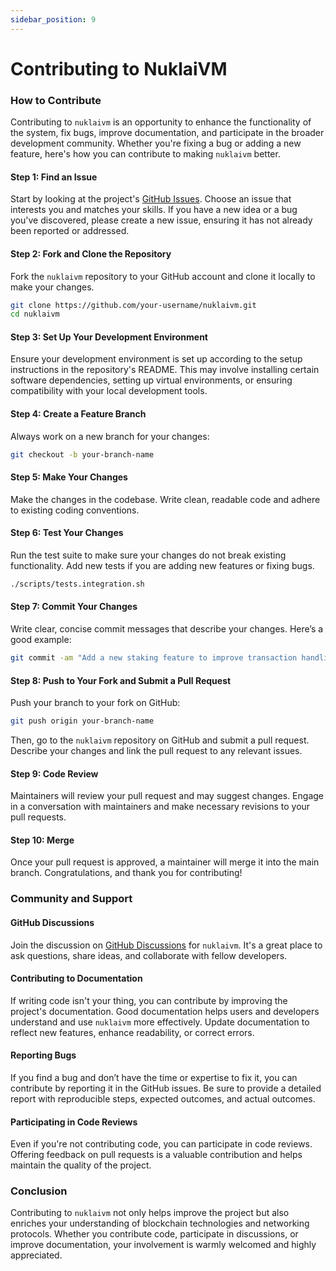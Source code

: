 ```yaml
---
sidebar_position: 9
---
```


# Contributing to NuklaiVM

### How to Contribute

Contributing to `nuklaivm` is an opportunity to enhance the functionality of the system, fix bugs, improve documentation, and participate in the broader development community. Whether you're fixing a bug or adding a new feature, here's how you can contribute to making `nuklaivm` better.

#### Step 1: Find an Issue

Start by looking at the project's [GitHub Issues](https://github.com/nuklai/nuklaivm/issues). Choose an issue that interests you and matches your skills. If you have a new idea or a bug you've discovered, please create a new issue, ensuring it has not already been reported or addressed.

#### Step 2: Fork and Clone the Repository

Fork the `nuklaivm` repository to your GitHub account and clone it locally to make your changes.

```sh
git clone https://github.com/your-username/nuklaivm.git
cd nuklaivm
```

#### Step 3: Set Up Your Development Environment

Ensure your development environment is set up according to the setup instructions in the repository's README. This may involve installing certain software dependencies, setting up virtual environments, or ensuring compatibility with your local development tools.

#### Step 4: Create a Feature Branch

Always work on a new branch for your changes:

```sh
git checkout -b your-branch-name
```

#### Step 5: Make Your Changes

Make the changes in the codebase. Write clean, readable code and adhere to existing coding conventions.

#### Step 6: Test Your Changes

Run the test suite to make sure your changes do not break existing functionality. Add new tests if you are adding new features or fixing bugs.

```sh
./scripts/tests.integration.sh
```

#### Step 7: Commit Your Changes

Write clear, concise commit messages that describe your changes. Here’s a good example:

```sh
git commit -am "Add a new staking feature to improve transaction handling"
```

#### Step 8: Push to Your Fork and Submit a Pull Request

Push your branch to your fork on GitHub:

```sh
git push origin your-branch-name
```

Then, go to the `nuklaivm` repository on GitHub and submit a pull request. Describe your changes and link the pull request to any relevant issues.

#### Step 9: Code Review

Maintainers will review your pull request and may suggest changes. Engage in a conversation with maintainers and make necessary revisions to your pull requests.

#### Step 10: Merge

Once your pull request is approved, a maintainer will merge it into the main branch. Congratulations, and thank you for contributing!

### Community and Support

#### GitHub Discussions

Join the discussion on [GitHub Discussions](https://github.com/nuklai/nuklaivm/discussions) for `nuklaivm`. It's a great place to ask questions, share ideas, and collaborate with fellow developers.

#### Contributing to Documentation

If writing code isn't your thing, you can contribute by improving the project's documentation. Good documentation helps users and developers understand and use `nuklaivm` more effectively. Update documentation to reflect new features, enhance readability, or correct errors.

#### Reporting Bugs

If you find a bug and don’t have the time or expertise to fix it, you can contribute by reporting it in the GitHub issues. Be sure to provide a detailed report with reproducible steps, expected outcomes, and actual outcomes.

#### Participating in Code Reviews

Even if you're not contributing code, you can participate in code reviews. Offering feedback on pull requests is a valuable contribution and helps maintain the quality of the project.

### Conclusion

Contributing to `nuklaivm` not only helps improve the project but also enriches your understanding of blockchain technologies and networking protocols. Whether you contribute code, participate in discussions, or improve documentation, your involvement is warmly welcomed and highly appreciated.